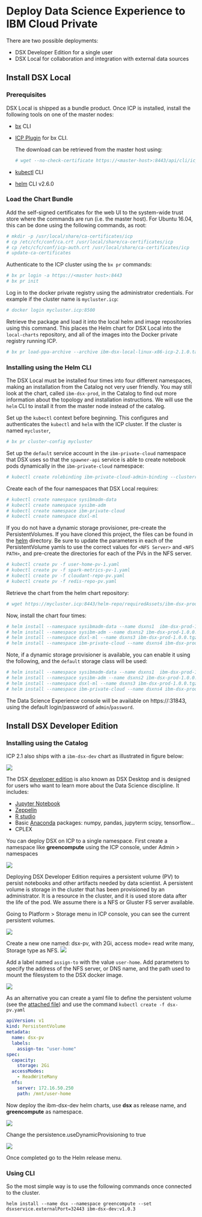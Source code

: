 # Deploy Data Science Experience to IBM Cloud Private

There are two possible deployments:

* DSX Developer Edition for a single user
* DSX Local for collaboration and integration with external data sources

## Install DSX Local

### Prerequisites

DSX Local is shipped as a bundle product.  Once ICP is installed, install the following tools on one of the master nodes:

* [bx](https://console.bluemix.net/docs/cli/index.html) CLI
* [ICP Plugin](https://www.ibm.com/support/knowledgecenter/SSBS6K_2.1.0/manage_cluster/install_cli.html) for bx CLI.  

  The download can be retrieved from the master host using:
  
  ```bash
  # wget --no-check-certificate https://<master-host>:8443/api/cli/icp-linux-amd64
  ```
  
* [kubectl](https://kubernetes.io/docs/tasks/tools/install-kubectl/) CLI
* [helm](https://github.com/kubernetes/helm/releases/tag/v2.6.0) CLI v2.6.0

### Load the Chart Bundle

Add the self-signed certificates for the web UI to the system-wide trust store where the commands are run (i.e. the master host).  For Ubuntu 16.04, this can be done using the following commands, as root:

```bash
# mkdir -p /usr/local/share/ca-certificates/icp
# cp /etc/cfc/conf/ca.crt /usr/local/share/ca-certificates/icp
# cp /etc/cfc/conf/icp-auth.crt /usr/local/share/ca-certificates/icp
# update-ca-certificates
```

Authenticate to the ICP cluster using the `bx pr` commands:

```bash
# bx pr login -a https://<master host>:8443
# bx pr init
```

Log in to the docker private registry using the administrator credentials. For example if the cluster name is `mycluster.icp`:

```bash
# docker login mycluster.icp:8500
```

Retrieve the package and load it into the local helm and image repositories using this command.  This places the Helm chart for DSX Local into the `local-charts` repository, and all of the images into the Docker private registry running ICP.

```bash
# bx pr load-ppa-archive --archive ibm-dsx-local-linux-x86-icp-2.1.0.tar.gz
```

### Installing using the Helm CLI

The DSX Local must be installed four times into four different namespaces, making an installation from the Catalog not very user friendly.  You may still look at the chart, called `ibm-dsx-prod`, in the Catalog to find out more information about the topology and installation instructions.  We will use the `helm` CLI to install it from the master node instead of the catalog.

Set up the `kubectl` context before beginning.  This configures and authenticates the `kubectl` and `helm` with the ICP cluster. If the cluster is named `mycluster`,

```bash
# bx pr cluster-config mycluster
```

Set up the `default` service account in the `ibm-private-cloud` namespace that DSX uses so that the `spawner-api` service is able to create notebook pods dynamically in the `ibm-private-cloud` namespace:

```bash
# kubectl create rolebinding ibm-private-cloud-admin-binding --clusterrole=admin --user="system:serviceaccount:ibm-private-cloud:default" --namespace=ibm-private-cloud
```

Create each of the four namespaces that DSX Local requires:

```bash
# kubectl create namespace sysibmadm-data
# kubectl create namespace sysibm-adm
# kubectl create namespace ibm-private-cloud
# kubectl create namespace dsxl-ml
```

If you do not have a dynamic storage provisioner, pre-create the PersistentVolumes.  If you have cloned this project, the files can be found in the [helm](../helm) directory.  Be sure to update the parameters in each of the PersistentVolume yamls to use the correct values for `<NFS Server>` and `<NFS PATH>`, and pre-create the directories for each of the PVs in the NFS server.

```bash
# kubectl create pv -f user-home-pv-1.yaml
# kubectl create pv -f spark-metrics-pv-1.yaml
# kubectl create pv -f cloudant-repo-pv.yaml
# kubectl create pv -f redis-repo-pv.yaml
```

Retrieve the chart from the helm chart repository:

```bash
# wget https://mycluster.icp:8443/helm-repo/requiredAssets/ibm-dsx-prod-1.0.0.tgz 
```

Now, install the chart four times:

```bash
# helm install --namespace sysibmadm-data --name dsxns1  ibm-dsx-prod-1.0.0.tgz
# helm install --namespace sysibm-adm --name dsxns2 ibm-dsx-prod-1.0.0.tgz
# helm install --namespace dsxl-ml --name dsxns3 ibm-dsx-prod-1.0.0.tgz
# helm install --namespace ibm-private-cloud --name dsxns4 ibm-dsx-prod-1.0.0.tgz
```

Note, if a dynamic storage provisioner is available, you can enable it using the following, and the `default` storage class will be used:

```bash
# helm install --namespace sysibmadm-data --name dsxns1  ibm-dsx-prod-1.0.0.tgz --set persistence.useDynamicProvisioning=true
# helm install --namespace sysibm-adm --name dsxns2 ibm-dsx-prod-1.0.0.tgz --set persistence.useDynamicProvisioning=true
# helm install --namespace dsxl-ml --name dsxns3 ibm-dsx-prod-1.0.0.tgz --set persistence.useDynamicProvisioning=true
# helm install --namespace ibm-private-cloud --name dsxns4 ibm-dsx-prod-1.0.0.tgz --set persistence.useDynamicProvisioning=true
```

The Data Science Experience console will be available on https://<proxy-node-ip>:31843, using the default login/password of `admin`/`password`.

## Install DSX Developer Edition

### Installing using the Catalog

ICP 2.1 also ships with a `ibm-dsx-dev` chart as illustrated in figure below:

![](dsx-dev-catalog.png)

The DSX [developer edition](https://datascience.ibm.com/docs/content/desktop/welcome.html) is also known as DSX Desktop and is designed for users who want to learn more about the Data Science discipline. It includes:

* [Jupyter Notebook](http://jupyter.org)
* [Zeppelin](https://zeppelin.apache.org)
* [R studio](https://www.rstudio.com)
* Basic [Anaconda](https://www.anaconda.com/what-is-anaconda/) packages: numpy, pandas, jupyterm scipy, tensorflow...
* CPLEX

You can deploy DSX on ICP to a single namespace.  First create a namespace like **greencompute** using the ICP console, under Admin > namespaces

![](icp-green-ns.png)

Deploying DSX Developer Edition requires a persistent volume (PV) to persist notebooks and other artifacts needed by data scientist.  A persistent volume is storage in the cluster that has been provisioned by an administrator. It is a resource in the cluster, and it is used store data after the life of the pod. We assume there is a NFS or Gluster FS server available.

Going to Platform > Storage menu in ICP console, you can see the current persistent volumes.

![](icp-pvs.png)

 Create a new one named: dsx-pv, with 2Gi, access mode= read write many, Storage type as NFS.
 ![](dsx-pv.png)
 
Add a label named `assign-to` with the value `user-home`.  Add parameters to specify the address of the NFS server, or DNS name, and the path used to mount the filesystem to the DSX docker image.

 ![](dsx-pv2.png)

As an alternative you can create a yaml file to define the persistent volume (see the [attached file](../../helm/dsx-pv.yaml)) and use the command `kubectl create -f dsx-pv.yaml`

```yaml
apiVersion: v1
kind: PersistentVolume
metadata:
  name: dsx-pv
  labels:
    assign-to: "user-home"
spec:
  capacity:
    storage: 2Gi
  accessModes:
    - ReadWriteMany
  nfs:
    server: 172.16.50.250
    path: /mnt/user-home
```

Now deploy the ibm-dsx-dev helm charts, use **dsx** as release name, and **greencompute** as namespace.

![](dsx-dev-deploy1.png)

Change the persistence.useDynamicProvisioning to true

![](dsx-dev-deploy2.png)

Once completed go to the Helm release menu.

### Using CLI

So the most simple way is to use the following commands once connected to the cluster.

```
helm install --name dsx --namespace greencompute --set dsxservice.externalPort=32443 ibm-dsx-dev:v1.0.3
```
